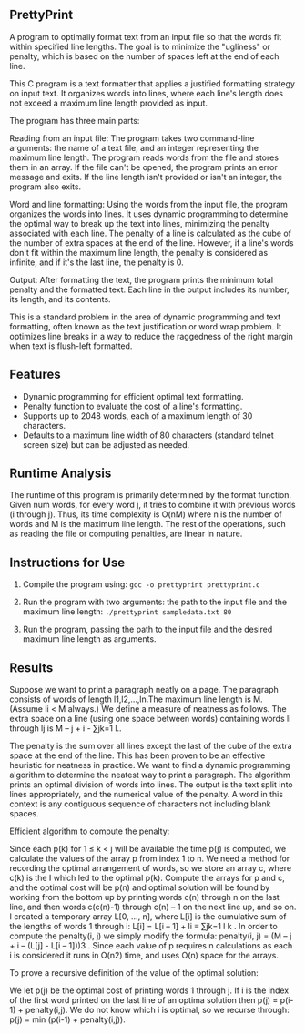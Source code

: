 ## PrettyPrint

A program to optimally format text from an input file so that the words fit within specified line lengths. The goal is to minimize the "ugliness" or penalty, which is based on the number of spaces left at the end of each line.

This C program is a text formatter that applies a justified formatting strategy on input text. It organizes words into lines, where each line's length does not exceed a maximum line length provided as input.

The program has three main parts:

Reading from an input file: The program takes two command-line arguments: the name of a text file, and an integer representing the maximum line length. The program reads words from the file and stores them in an array. If the file can't be opened, the program prints an error message and exits. If the line length isn't provided or isn't an integer, the program also exits.

Word and line formatting: Using the words from the input file, the program organizes the words into lines. It uses dynamic programming to determine the optimal way to break up the text into lines, minimizing the penalty associated with each line. The penalty of a line is calculated as the cube of the number of extra spaces at the end of the line. However, if a line's words don't fit within the maximum line length, the penalty is considered as infinite, and if it's the last line, the penalty is 0.

Output: After formatting the text, the program prints the minimum total penalty and the formatted text. Each line in the output includes its number, its length, and its contents.

This is a standard problem in the area of dynamic programming and text formatting, often known as the text justification or word wrap problem. It optimizes line breaks in a way to reduce the raggedness of the right margin when text is flush-left formatted.

## Features
* Dynamic programming for efficient optimal text formatting.
* Penalty function to evaluate the cost of a line's formatting.
* Supports up to 2048 words, each of a maximum length of 30 characters.
* Defaults to a maximum line width of 80 characters (standard telnet screen size) but can be adjusted as needed.

## Runtime Analysis

The runtime of this program is primarily determined by the format function. Given num words, for every word j, it tries to combine it with previous words (i through j). Thus, its time complexity is O(nM) where n is the number of words and M is the maximum line length. The rest of the operations, such as reading the file or computing penalties, are linear in nature.

## Instructions for Use

1) Compile the program using:
   `gcc -o prettyprint prettyprint.c`

2) Run the program with two arguments: the path to the input file and the maximum line length:
   `./prettyprint sampledata.txt 80`

3) Run the program, passing the path to the input file and the desired maximum line length as arguments.

## Results

Suppose we want to print a paragraph neatly on a page. The paragraph consists of words of length l1,l2,…,ln.The maximum line length is M. (Assume li < M always.) We define a measure of neatness as follows. The extra space on a line (using one space between words) containing words li through lj  is 
M – j + i - ∑jk=1 l..

The penalty is the sum over all lines except the last of the cube of the extra space at the end of the line. This has been proven to be an effective heuristic for neatness in practice. We want to find a dynamic programming algorithm to determine the neatest way to print a paragraph. The algorithm prints an optimal division of words into lines. The output is the text split into lines appropriately, and the numerical value of the penalty. A word in this context is any contiguous sequence of characters not including blank spaces.

Efficient algorithm to compute the penalty:

Since each p(k) for 1 ≤ k < j will be available the time p(j) is computed, we calculate the values of the array p from index 1 to n.  We need a method for recording the optimal arrangement of words, so we store an array c, where c(k) is the I which led to the optimal p(k).  Compute the arrays for p and c, and the optimal cost will be p(n) and optimal solution will be found by working from the bottom up by printing words c(n) through n on the last line, and then words c(c(n)-1) through c(n) – 1 on the next line up, and so on.  I created a temporary array L[0, …, n], where L[i] is the cumulative sum of the lengths of words 1 through i:  L[i] = L[i – 1] + li ≡ ∑jk=1 l k .  In order to compute the penalty(i, j) we simply modify the formula: penalty(i, j) = (M – j + i – (L[j] - L[i – 1]))3 .  Since each value of p requires n calculations as each i is considered it runs in O(n2) time, and uses O(n) space for the arrays.

To prove a recursive definition of the value of the optimal solution:

We let p(j) be the optimal cost of printing words 1 through j.  If i is the index of the first word printed on the last line of an optima solution then p(j) = p(i-1) + penalty(i,j).  We do not know which i is optimal, so we recurse through: p(j) = min (p(i-1) + penalty(i,j)). 

